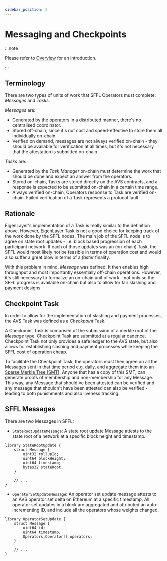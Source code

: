 ```yaml
---
sidebar_position: 2
---
```


# Messaging and Checkpoints

:::note

Please refer to [Overview](./overview.md) for an introduction.

:::

## Terminology

There are two types of units of work that SFFL Operators must complete: _Messages_ and _Tasks_.

_Messages_ are:

* Generated by the operators in a distributed manner, there's no centralised coordinator.
* Stored off-chain, since it's not cost and speed-effective to store them all individually on-chain.
* Verified on demand, messages are not always verified on-chain - they should be available for
  verification at all times, but it's not necessary that the attestation is submitted on-chain.

_Tasks_ are:
* Generated by the _Task Manager_ on-chain must determine the work that should be done and expect an
  answer from the operators.
* Stored on-chain, Tasks are stored directly on the AVS contracts, and a response is expected to be
  submitted on-chain in a certain time range.
* Always verified on-chain, Operators response to Task are verified on-chain. Failed verification of
  a Task represents a protocol fault.

## Rationale

EigenLayer's implementation of a Task is really similar to the definition
above. However, EigenLayer Task is not a good choice for keeping track of the work done by the SFFL
nodes. The main job of the SFFL node is to agree on state root updates - i.e. block based
progression of each participant network. If each of those updates was an
(on-chain) Task, the SFFL would most likely not be feasible in terms of
operation cost and would also suffer a great blow in terms of a _faster_
finality.

With this problem in mind, _Message_ was defined. It then enables high throughput and most
importantly essentially off-chain operations. However, it's still necessary to formalize an on-chain
unit of work - not only so the SFFL progress is available on-chain but also to allow for fair
slashing and payment designs.

## Checkpoint Task

In order to allow for the implementation of slashing and payment processes, the
AVS Task was defined as a _Checkpoint_ Task.

A Checkpoint Task is comprised of the submission of a merkle root of the _Message_ type. Checkpoint
Task are submitted at a regular cadence. Checkpoint Task not only provides a safe ledger to the AVS
state, but also allows for establishing slashing and payment processes while keeping the SFFL cost
of operation cheap.

To facilitate the Checkpoint Task, the operators must then agree on all the Messages sent in that
time period e.g. daily, and aggregate them into an [Sparse Merkle Tree
(SMT)](https://docs.iden3.io/publications/pdfs/Merkle-Tree.pdf). Anyone that has a copy of this SMT,
can generate proofs of membership and non-membership for any Message. This way, any Message that
should've been attested can be verified and any message that shouldn't have been attested can also
be verified - leading to both punishments and also liveness tracking.

## SFFL Messages

There are two Messages in SFFL:

* `StateRootUpdateMessage`: A state root update Message attests to the state root of a network at a
  specific block height and timestamp.

```solidity
library StateRootUpdate {
    struct Message {
        uint32 rollupId;
        uint64 blockHeight;
        uint64 timestamp;
        bytes32 stateRoot;
    }

    // ...
}
```

* `OperatorSetUpdateMessage`: An operator set update message attests to an AVS operator set delta on
  Ethereum at a specific timestamp. All operator set updates in a block are aggregated and
  attributed an auto-incrementing ID, and include all the operators whose weights changed.

```solidity
library OperatorSetUpdate {
    struct Message {
        uint64 id;
        uint64 timestamp;
        Operators.Operator[] operators;
    }

    // ...
}
```
